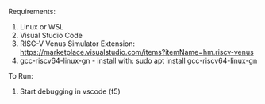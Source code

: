 Requirements:
1. Linux or WSL
2. Visual Studio Code
3. RISC-V Venus Simulator Extension: https://marketplace.visualstudio.com/items?itemName=hm.riscv-venus
4. gcc-riscv64-linux-gn - install with: sudo apt install gcc-riscv64-linux-gn


To Run:
1. Start debugging in vscode (f5)
